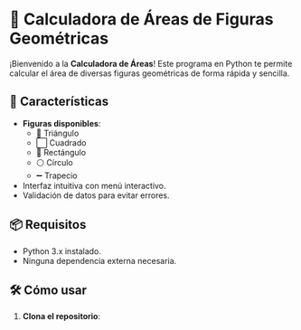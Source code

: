 # 📐 Calculadora de Áreas de Figuras Geométricas

¡Bienvenido a la **Calculadora de Áreas**! Este programa en Python te permite calcular el área de diversas figuras geométricas de forma rápida y sencilla.

## 🚀 Características
- **Figuras disponibles**:
  - 🔺 Triángulo
  - ⬜ Cuadrado
  - 📏 Rectángulo
  - ⚪ Círculo
  - ➖ Trapecio
- Interfaz intuitiva con menú interactivo.
- Validación de datos para evitar errores.

## 📦 Requisitos
- Python 3.x instalado.
- Ninguna dependencia externa necesaria.

## 🛠️ Cómo usar
1. **Clona el repositorio**: